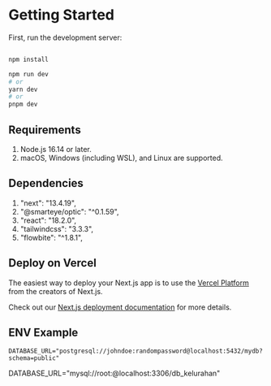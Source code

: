 # Getting Started

First, run the development server:

```bash

npm install

npm run dev
# or
yarn dev
# or
pnpm dev
```

## Requirements

1. Node.js 16.14 or later.
2. macOS, Windows (including WSL), and Linux are supported.

## Dependencies

1. "next": "13.4.19",
2. "@smarteye/optic": "^0.1.59",
3. "react": "18.2.0",
4. "tailwindcss": "3.3.3",
5. "flowbite": "^1.8.1",

## Deploy on Vercel

The easiest way to deploy your Next.js app is to use the [Vercel Platform](https://vercel.com/new?utm_medium=default-template&filter=next.js&utm_source=create-next-app&utm_campaign=create-next-app-readme) from the creators of Next.js.

Check out our [Next.js deployment documentation](https://nextjs.org/docs/deployment) for more details.

## ENV Example

```
DATABASE_URL="postgresql://johndoe:randompassword@localhost:5432/mydb?schema=public"
```

DATABASE_URL="mysql://root:@localhost:3306/db_kelurahan"